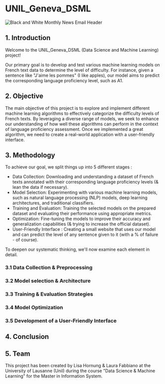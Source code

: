 # UNIL_Geneva_DSML

![Black and White Monthly News Email Header](https://github.com/thebrisly/UNIL_Geneva_DSML/assets/84352348/fe6feaca-7e43-4f0d-9ffa-d2ec38c5416b)


## 1. Introduction
Welcome to the UNIL_Geneva_DSML (Data Science and Machine Learning) project! 

Our primary goal is to develop and test various machine learning models on French text data to determine the level of difficulty. For instance, given a sentence like "J'aime les pommes" (I like apples), our model aims to predict the corresponding language proficiency level, such as A1.

## 2. Objective
The main objective of this project is to explore and implement different machine learning algorithms to effectively categorize the difficulty levels of French texts. By leveraging a diverse range of models, we seek to enhance our understanding of how well these algorithms can perform in the context of language proficiency assessment. Once we implemented a great algorithm, we need to create a real-world application with a user-friendly interface. 

## 3. Methodology
To achieve our goal, we split things up into 5 different stages :

- Data Collection: Downloading and understanding a dataset of French texts annotated with their corresponding language proficiency levels (& lean the data if necessary).
- Model Selection: Experimenting with various machine learning models, such as natural language processing (NLP) models, deep learning architectures, and traditional classifiers.
- Training and Evaluation: Training the selected models on the prepared dataset and evaluating their performance using appropriate metrics.
- Optimization: Fine-tuning the models to improve their accuracy and generalization capabilities (& trying to increase the official dataset).
- User-Friendly Interface : Creating a small website that uses our model and can predict the level of any sentence given to it (with a % of failure - of course).

To deepen our systematic thinking, we'll now examine each element in detail.

### 3.1 Data Collection & Preprocessing

### 3.2 Model selection & Architecture

### 3.3 Training & Evaluation Strategies

### 3.4 Model Optimization

### 3.5 Development of a User-Friendly Interface


## 4. Conclusion


## 5. Team
This project has been created by Lisa Hornung & Laura Fabbiano at the University of Lausanne (Unil) during the course "Data Science & Machine Learning" for the Master in Information System.
